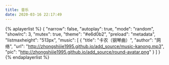 ```yaml
---
title: 音乐
date: 2020-03-16 22:17:49
---
```

{% aplayerlist %}
{
    "narrow": false,
    "autoplay": true,
    "mode": "random",
    "showlrc": 3,
    "mutex": true,
    "theme": "#e6d0b2",
    "preload": "metadata",
    "listmaxheight": "513px",
    "music": [
        {
            "title": "卡农（钢琴曲）",
            "author": "网络",
            "url": "http://zhongshijie1995.github.io/add_source/music-kanong.mp3",
            "pic": "http://zhongshijie1995.github.io/add_source/round-avatar.png"
        }
    ]
}
{% endaplayerlist %}
